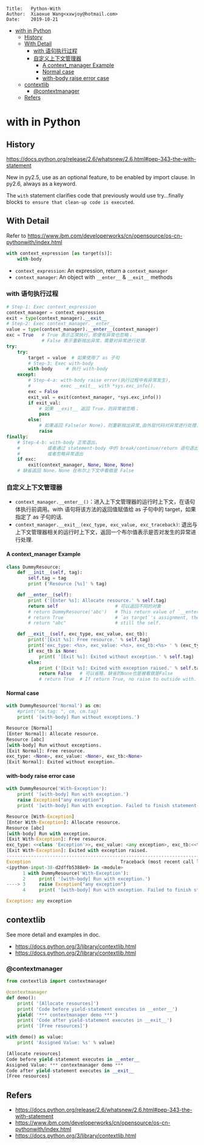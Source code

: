 ```
Title:   Python-With
Author:  Xiaoxue Wang<xxwjoy@hotmail.com>
Date:    2019-10-21
```

<!-- @import "[TOC]" {cmd="toc" depthFrom=1 depthTo=6 orderedList=false} -->
<!-- code_chunk_output -->

- [ with in Python](#with-in-python)
  - [ History](#history)
  - [ With Detail](#with-detail)
    - [ with 语句执行过程](#with-语句执行过程)
    - [ 自定义上下文管理器](#自定义上下文管理器)
      - [ A context_manager Example](#a-context_manager-example)
      - [ Normal case](#normal-case)
      - [ with-body raise error case](#with-body-raise-error-case)
  - [ contextlib](#contextlib)
    - [ @contextmanager](#contextmanager)
  - [ Refers](#refers)

<!-- /code_chunk_output -->


# with in Python


## History

https://docs.python.org/release/2.6/whatsnew/2.6.html#pep-343-the-with-statement

New in py2.5, use as an optional feature, to be enabled by import clause.
In py2.6, always as a keyword.


The `with` statement clarifies code that previously would use try...finally blocks `to ensure that clean-up code is executed`.


## With Detail

Refer to https://www.ibm.com/developerworks/cn/opensource/os-cn-pythonwith/index.html

```python
with context_expression [as target(s)]:
    with-body
```

 - `context_expression`: An expression, return a `context_manager`    
 - `context_manager`: An object with `__enter__` & `__exit__` methods


### with 语句执行过程
```python
# Step-1: Exec context_expression
context_manager = context_expression
exit = type(context_manager).__exit__  
# Step-2: Exec context_manager.__enter__
value = type(context_manager).__enter__(context_manager)
exc = True   # True 表示正常执行，即便有异常也忽略；
             # False 表示重新抛出异常，需要对异常进行处理.
try:
    try:
        target = value  # 如果使用了 as 子句
        # Step-3: Exec with-body
        with-body     # 执行 with-body
    except:
        # Step-4-a: with-body raise error(执行过程中有异常发生),
        #           exec __exit__ with *sys.exc_info().
        exc = False        
        exit_val = exit(context_manager, *sys.exc_info())
        if exit_val:
            # 如果 __exit__ 返回 True，则异常被忽略；
            pass
        else:
            # 如果返回 False(or None)，则重新抛出异常,由外层代码对异常进行处理.
            raise
finally:
    # Step-4-b: with-body 正常退出，
    #          或者通过 statement-body 中的 break/continue/return 语句退出
    #          或者忽略异常退出
    if exc:
        exit(context_manager, None, None, None)
    # 缺省返回 None，None 在布尔上下文中看做是 False
```

### 自定义上下文管理器

- `context_manager.__enter__()`：进入上下文管理器的运行时上下文，在语句体执行前调用。with 语句将该方法的返回值赋值给 as 子句中的 target，如果指定了 as 子句的话.
 - `context_manager.__exit__(exc_type, exc_value, exc_traceback)`: 退出与上下文管理器相关的运行时上下文，返回一个布尔值表示是否对发生的异常进行处理.


#### A context_manager Example
```python
class DummyResource:
    def __init__(self, tag):
        self.tag = tag
        print ('Resource [%s]' % tag)

    def __enter__(self):
        print ('[Enter %s]: Allocate resource.' % self.tag)
        return self                     # 可以返回不同的对象
        # return DummyResource('abc')   # This return value of `__enter__` only affect the
        # return True                   # `as target`'s assignment, the context_expression is  
        # return "abc"                  # still the self.

    def __exit__(self, exc_type, exc_value, exc_tb):
        print('[Exit %s]: Free resource.' % self.tag)
        print('exc_type: <%s>, exc_value: <%s>, exc_tb:<%s> ' % (exc_type, exc_value, exc_tb ))
        if exc_tb is None:
            print( '[Exit %s]: Exited without exception.' % self.tag)
        else:
            print ('[Exit %s]: Exited with exception raised.' % self.tag)
            return False   # 可以省略，缺省的None也是被看做是False
            # return True  # If return True, no raise to outside with.
```

#### Normal case
```python
with DummyResource('Normal') as cm:
    #print("cm.tag: ", cm, cm.tag)
    print( '[with-body] Run without exceptions.')
```


```python
Resource [Normal]
[Enter Normal]: Allocate resource.
Resource [abc]
[with-body] Run without exceptions.
[Exit Normal]: Free resource.
exc_type: <None>, exc_value: <None>, exc_tb:<None>
[Exit Normal]: Exited without exception.
```

#### with-body raise error case

```python
with DummyResource('With-Exception'):
    print( '[with-body] Run with exception.')
    raise Exception("any exception")
    print( '[with-body] Run with exception. Failed to finish statement-body!')
```

```python
Resource [With-Exception]
[Enter With-Exception]: Allocate resource.
Resource [abc]
[with-body] Run with exception.
[Exit With-Exception]: Free resource.
exc_type: <<class 'Exception'>>, exc_value: <any exception>, exc_tb:<<traceback object at 0x7f90c14298c0>>
[Exit With-Exception]: Exited with exception raised.
---------------------------------------------------------------------------
Exception                                 Traceback (most recent call last)
<ipython-input-38-d2dffb5388e9> in <module>
      1 with DummyResource('With-Exception'):
      2     print( '[with-body] Run with exception.')
----> 3     raise Exception("any exception")
      4     print( '[with-body] Run with exception. Failed to finish statement-body!')

Exception: any exception
```

## contextlib

See more detail and examples in doc.
- https://docs.python.org/3/library/contextlib.html
- https://docs.python.org/2/library/contextlib.html

### @contextmanager

```python
from contextlib import contextmanager

@contextmanager
def demo():
    print( '[Allocate resources]')
    print( 'Code before yield-statement executes in __enter__')
    yield( '*** contextmanager demo ***')
    print( 'Code after yield-statement executes in __exit__')
    print( '[Free resources]')

with demo() as value:
    print( 'Assigned Value: %s' % value)
```

```python
[Allocate resources]
Code before yield-statement executes in __enter__
Assigned Value: *** contextmanager demo ***
Code after yield-statement executes in __exit__
[Free resources]
```

## Refers

- https://docs.python.org/release/2.6/whatsnew/2.6.html#pep-343-the-with-statement
- https://www.ibm.com/developerworks/cn/opensource/os-cn-pythonwith/index.html
- https://docs.python.org/3/library/contextlib.html
